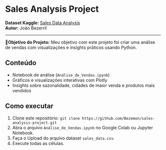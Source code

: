 # Sales Analysis Project
**Dataset Kaggle:** [Sales Data Analysis](https://www.kaggle.com/datasets/beekiran/sales-data-analysis) <br>
**Autor:** João Bezerril

---
🎯**Objetivo do Projeto:** Meu objetivo com este projeto foi criar uma análise de vendas com visualizações e insights práticos usando Python.

## Conteúdo
- Notebook de análise (`Análise_de_Vendas.ipynb`)
- Gráficos e visualizações interativas com Plotly
- Insights sobre sazonalidade, cidades de maior venda e produtos mais vendidos

## Como executar
1. Clone este repositório: `git clone https://github.com/Bezemon/sales-analysis-project.git`
2. Abra o arquivo `Análise_de_Vendas.ipynb` no Google Colab ou Jupyter Notebook.
3. Faça o Upload do arquivo dataset `sales_data.csv`.
4. Execute todas as células.

